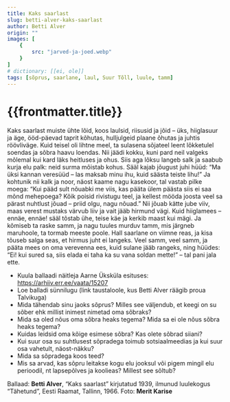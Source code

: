 ```yaml
---
title: Kaks saarlast
slug: betti-alver-kaks-saarlast
author: Betti Alver
origin: ""
images: [
    {
        src: "jarved-ja-joed.webp"
    }
]
# dictionary: [[ei, ole]]
tags: [sõprus, saarlane, laul, Suur Tõll, luule, tamm]
---
```


<h1 class="story-h1">
    {{frontmatter.title}}
</h1>

Kaks saarlast muiste ühte lõid, koos laulsid, riisusid ja jõid –
üks, hiiglasuur ja äge,
ööd-päevad taprit kõhutas, hulljulgeid plaane õhutas
ja juhtis röövliväge.
Kuid teisel oli lihtne meel, ta sulasena sõjateel
leent lõkketulel soendas
ja sõbra haavu loendas.
Nii jäädi kokku, kuni pard neil valgeks mõlemal kui kard
läks heitluses ja ohus.
Siis aga lõksu langeb salk ja saabub kurja elu palk:
neid surma mõistab kohus.
Sääl kajab jõugust juhi hüüd: “Ma üksi kannan veresüüd –
las maksab minu ihu,
kuid säästa teiste lihu!”
Ja kohtunik nii kalk ja noor, näost kaame nagu kasekoor,
tal vastab pilke moega:
“Kui pääd sult nõuabki me viis, kas pääta ülem päästa siis
ei saa mõnd mehepoega?
Kõik poisid rivistugu teel, ja kellest mööda joosta veel
sa pärast nuhtlust jõuad –
priid olgu, nagu nõuad.”
Nii jõuab kätte jube viiv, maas verest mustaks värvub liiv
ja vait jääb hirmund vägi.
Kuid hiiglamees – ennäe, ennäe! sääl tõstab ühe, teise käe
ja kerkib maast kui mägi.
Ja kõmiseb ta raske samm, ja nagu tuules murduv tamm,
mis järgneb maruhoole,
ta tormab meeste poole.
Hall saarlane on viimne reas, ja kisa tõuseb salga seas,
et hirmus juht ei langeks.
Veel samm, veel samm, ja pääta mees on oma verevenna ees,
kuid sulane jääb rangeks,
ning hüüdes: “Ei! kui sured sa, siis elada ei taha ka
su vana soldan mette!” –
tal pani jala ette.


<story-author :author="frontmatter.author" :origin="frontmatter.origin" />
<!-- <story-dictionary :terms="frontmatter.dictionary" /> -->

<details-wrapper summary="Mõtlemiseks ja arutlemiseks">

- Kuula ballaadi näitleja Aarne Üksküla esituses: https://arhiiv.err.ee/vaata/15207
- Loe balladi sünnilugu (link taustaloole, kus Betti Alver räägib proua Talvikuga)
- Mida tähendab sinu jaoks sõprus? Milles see väljendub, et keegi on su sõber ehk millist inimest nimetad oma sõbraks?
- Mida sa oled nõus oma sõbra heaks tegema? Mida sa ei ole nõus sõbra heaks tegema?
- Kuidas leidsid oma kõige esimese sõbra? Kas olete sõbrad siiani?
- Kui suur osa su suhtlusest sõpradega toimub sotsiaalmeedias ja kui suur osa vahetult, näost-näkku?
- Mida sa sõpradega koos teed?
- Mis sa arvad, kas sõpru leitakse kogu elu jooksul või pigem mingil elu perioodil, nt lapsepõlves ja koolieas? Millest see sõltub?

</details-wrapper>


<details-wrapper summary="Allikad" class="text-sm" icon="IconSources">

Ballaad: **Betti Alver**, “Kaks saarlast” kirjutatud 1939, ilmunud luulekogus “Tähetund”, Eesti Raamat, Tallinn, 1966. 
Foto: **Merit Karise**

</details-wrapper>
